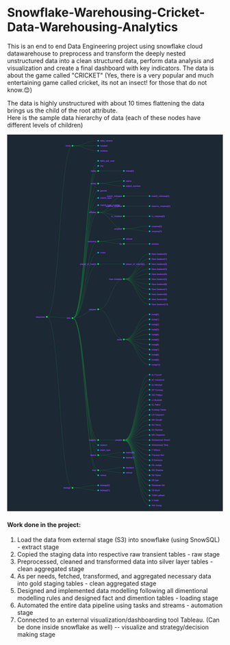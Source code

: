 # Snowflake-Warehousing-Cricket-Data-Warehousing-Analytics

This is an end to end Data Engineering project using snowflake cloud datawarehouse to preprocess and transform the deeply nested unstructured data into a clean structured data, perform data analysis and visualization and create a final dashboard with key indicators. 
The data is about the game called "CRICKET" (Yes, there is a very popular and much entertaining game called cricket, its not an insect! for those that do not know.😊) 

The data is highly unstructured with about 10 times flattening the data brings us the child of the root attribute.  
Here is the sample data hierarchy of data (each of these nodes have different levels of children)

![Alt text](https://github.com/Bhuvan421/Snowflake-Warehousing-Cricket-Data-Analytics/blob/efc537f874cfc292cc6c930d56f27f917aeab1f4/sample-data-hierarchy.png)


#### Work done in the project:
1. Load the data from external stage (S3) into snowflake (using SnowSQL) - extract stage
2. Copied the staging data into respective raw transient tables - raw stage
3. Preprocessed, cleaned and transformed data into silver layer tables - clean aggregated stage
4. As per needs, fetched, transformed, and aggregated necessary data into gold staging tables - clean aggregated stage
5. Designed and implemented data modelling following all dimentional modelling rules and designed fact and dimention tables - loading stage
6. Automated the entire data pipeline using tasks and streams - automation stage
7. Connected to an external visualization/dashboarding tool Tableau. (Can be done inside snowflake as well) -- visualize and strategy/decision making stage
